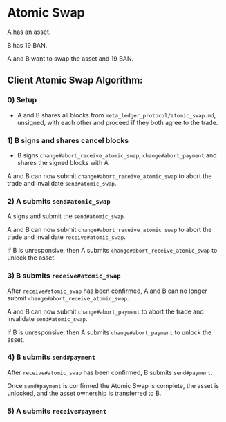 # Atomic Swap

A has an asset.

B has 19 BAN.

A and B want to swap the asset and 19 BAN.


## Client Atomic Swap Algorithm:

### 0) Setup

* A and B shares all blocks from `meta_ledger_protocol/atomic_swap.md`, unsigned, with each other and proceed if they both agree to the trade.


### 1) B signs and shares cancel blocks

  * B signs `change#abort_receive_atomic_swap`, `change#abort_payment` and shares the signed blocks with A

A and B can now submit `change#abort_receive_atomic_swap` to abort the trade and invalidate `send#atomic_swap`.


### 2) A submits `send#atomic_swap`

A signs and submit the `send#atomic_swap`.

A and B can now submit `change#abort_receive_atomic_swap` to abort the trade and invalidate `receive#atomic_swap`.

If B is unresponsive, then A submits `change#abort_receive_atomic_swap` to unlock the asset.


### 3) B submits `receive#atomic_swap`

After `receive#atomic_swap` has been confirmed, A and B can no longer submit `change#abort_receive_atomic_swap`.

A and B can now submit `change#abort_payment` to abort the trade and invalidate `send#atomic_swap`.

If B is unresponsive, then A submits `change#abort_payment` to unlock the asset.


### 4) B submits `send#payment`

After `receive#atomic_swap` has been confirmed, B submits `send#payment`.

Once `send#payment` is confirmed the Atomic Swap is complete, the asset is unlocked, and the asset ownership is transferred to B.


### 5) A submits `receive#payment`
